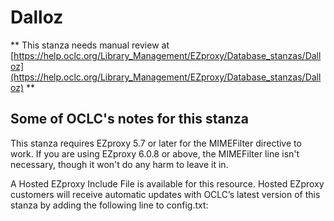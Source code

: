 # Dalloz
** This stanza needs manual review at [https://help.oclc.org/Library_Management/EZproxy/Database_stanzas/Dalloz](https://help.oclc.org/Library_Management/EZproxy/Database_stanzas/Dalloz) **

## Some of OCLC's notes for this stanza

This stanza requires EZproxy 5.7 or later for the MIMEFilter directive to work. If you are using EZproxy 6.0.8 or above, the MIMEFilter line isn't necessary, though it won't do any harm to leave it in.

A Hosted EZproxy Include File is available for this resource. Hosted EZproxy customers will receive automatic updates with OCLC&rsquo;s latest version of this stanza by adding the following line to config.txt:
